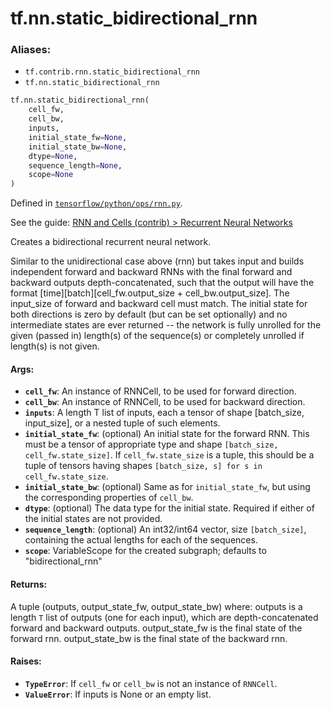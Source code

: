 <div itemscope itemtype="http://developers.google.com/ReferenceObject">
<meta itemprop="name" content="tf.nn.static_bidirectional_rnn" />
</div>

# tf.nn.static_bidirectional_rnn

### Aliases:

* `tf.contrib.rnn.static_bidirectional_rnn`
* `tf.nn.static_bidirectional_rnn`

``` python
tf.nn.static_bidirectional_rnn(
    cell_fw,
    cell_bw,
    inputs,
    initial_state_fw=None,
    initial_state_bw=None,
    dtype=None,
    sequence_length=None,
    scope=None
)
```



Defined in [`tensorflow/python/ops/rnn.py`](https://www.tensorflow.org/code/tensorflow/python/ops/rnn.py).

See the guide: [RNN and Cells (contrib) > Recurrent Neural Networks](../../../../api_guides/python/contrib.rnn.md#Recurrent_Neural_Networks)

Creates a bidirectional recurrent neural network.

Similar to the unidirectional case above (rnn) but takes input and builds
independent forward and backward RNNs with the final forward and backward
outputs depth-concatenated, such that the output will have the format
[time][batch][cell_fw.output_size + cell_bw.output_size]. The input_size of
forward and backward cell must match. The initial state for both directions
is zero by default (but can be set optionally) and no intermediate states are
ever returned -- the network is fully unrolled for the given (passed in)
length(s) of the sequence(s) or completely unrolled if length(s) is not given.

#### Args:

* <b>`cell_fw`</b>: An instance of RNNCell, to be used for forward direction.
* <b>`cell_bw`</b>: An instance of RNNCell, to be used for backward direction.
* <b>`inputs`</b>: A length T list of inputs, each a tensor of shape
    [batch_size, input_size], or a nested tuple of such elements.
* <b>`initial_state_fw`</b>: (optional) An initial state for the forward RNN.
    This must be a tensor of appropriate type and shape
    `[batch_size, cell_fw.state_size]`.
    If `cell_fw.state_size` is a tuple, this should be a tuple of
    tensors having shapes `[batch_size, s] for s in cell_fw.state_size`.
* <b>`initial_state_bw`</b>: (optional) Same as for `initial_state_fw`, but using
    the corresponding properties of `cell_bw`.
* <b>`dtype`</b>: (optional) The data type for the initial state.  Required if
    either of the initial states are not provided.
* <b>`sequence_length`</b>: (optional) An int32/int64 vector, size `[batch_size]`,
    containing the actual lengths for each of the sequences.
* <b>`scope`</b>: VariableScope for the created subgraph; defaults to
    "bidirectional_rnn"


#### Returns:

A tuple (outputs, output_state_fw, output_state_bw) where:
  outputs is a length `T` list of outputs (one for each input), which
    are depth-concatenated forward and backward outputs.
  output_state_fw is the final state of the forward rnn.
  output_state_bw is the final state of the backward rnn.


#### Raises:

* <b>`TypeError`</b>: If `cell_fw` or `cell_bw` is not an instance of `RNNCell`.
* <b>`ValueError`</b>: If inputs is None or an empty list.